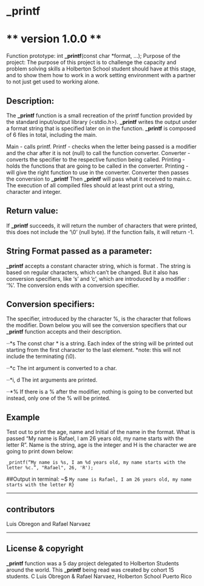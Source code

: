 # **_printf**

# ** version 1.0.0 **
Function prototype: int **_printf**(const char *format, ...);
Purpose of the project: 
The purpose of this project is to challenge the capacity and problem solving skills a Holberton School student should have at this stage, and to show them how to work in a work setting environment with a partner  to not just get used to working alone.

## Description:
The **_printf** function is a small recreation of the printf function provided by the standard input/output library (<stdio.h>). **_printf** writes the output under a format string that is specified later on in the function. **_printf** is composed of 6 files in total, including the main.

Main - calls printf.
Printf - checks when the letter being passed is a modifier and the char after it is   not (null) to call the function converter.
Converter - converts the specifier to the respective function being called.
Printing - holds the functions that are going to be called in the converter.
Printing - will give the right function to use in the converter.
Converter then passes the conversion to **_printf**
Then **_printf** will pass what it received to main.c.
The execution of all compiled files should at least print out a string, character and integer.

## Return value:
If **_printf** succeeds, it will return the number of characters that were printed, this does not include the ‘\0’ (null byte). If the function fails, it will return -1.

## String Format passed as a parameter: 
**_printf** accepts a constant character string, which is format . The string is based on regular characters, which can’t be changed. But it also has conversion specifiers, like ‘s’ and ‘c’, which are introduced by a modifier : ‘%’.  The conversion ends with a conversion specifier.

## Conversion specifiers:
The specifier, introduced by the character %, is the character that follows the modifier. Down below you will see the conversion specifiers that our **_printf** function accepts and their description.

⋅⋅*s
The const char * is a string. Each index of the string will be printed out starting from the first character to the last element. *note: this will not include the terminating (\0).

⋅⋅*c
The int argument is converted to a char.

⋅⋅*i, d
The int arguments are printed.

⋅⋅*%
If there is a % after the modifier, nothing is going to be converted but instead, only one of the % will be printed.

## Example
Test out to print the age, name and Initial of the name in the format. What is passed “My name is Rafael, I am 26 years old, my name starts with the letter R”. Name is the string, age is the integer and H is the character we are going to print down below:

	_printf(“My name is %s, I am %d years old, my name starts with the letter %c.”, "Rafael", 26, 'R');

##Output in terminal:
~$ `My name is Rafael, I am 26 years old, my name starts with the letter R}`

---

## contributors

Luis Obregon and Rafael Narvaez

---

## License & copyright
**_printf** function was a 5 day project delegated to Holberton Students around the world. This **_printf** being read was created by cohort 15 students.
C Luis Obregon & Rafael Narvaez, Holberton School Puerto Rico

